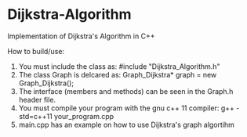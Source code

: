 # Dijkstra-Algorithm

Implementation of Dijkstra's Algorithm in C++

How to build/use:

  1.  You must include the class as: #include "Dijkstra_Algorithm.h"
  2.  The class Graph is delcared as: Graph_Dijkstra* graph = new Graph_Dijkstra();
  3.  The interface (members and methods) can be seen in the Graph.h header file.
  4.  You must compile your program with the gnu c++ 11 compiler:
          g++ -std=c++11 your_program.cpp
  5.  main.cpp has an example on how to use Dijkstra's graph algortihm
